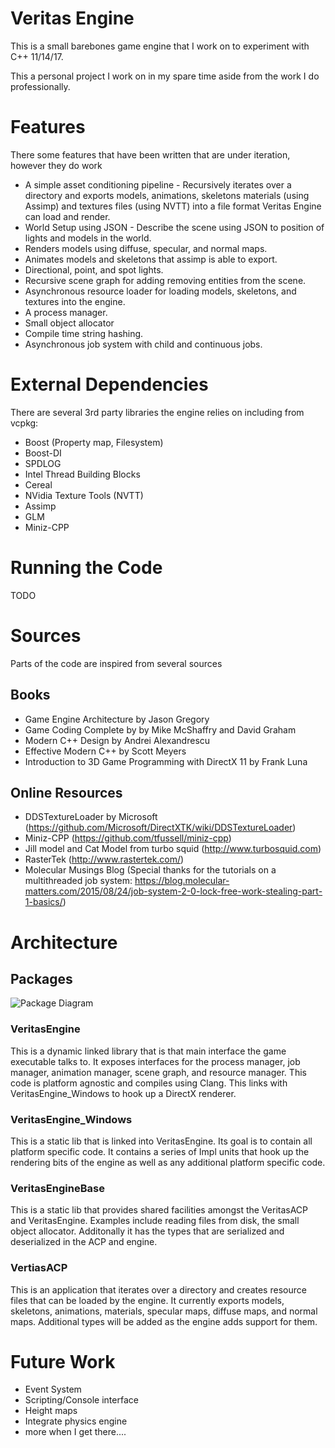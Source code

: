 
# Veritas Engine
This is a small barebones game engine that I work on to experiment with C++ 11/14/17. 

This a personal project I work on in my spare time aside from the work I do professionally.

# Features
There some features that have been written that are under iteration, however they do work

* A simple asset conditioning pipeline - Recursively iterates over a directory and exports models, animations, skeletons materials (using Assimp) and textures files (using NVTT) into a file format Veritas Engine can load and render.
* World Setup using JSON - Describe the scene using JSON to position of lights and models in the world.
* Renders models using diffuse, specular, and normal maps.
* Animates models and skeletons that assimp is able to export.
* Directional, point, and spot lights.
* Recursive scene graph for adding removing entities from the scene.
* Asynchronous resource loader for loading models, skeletons, and textures into the engine.
* A process manager.
* Small object allocator
* Compile time string hashing.
* Asynchronous job system with child and continuous jobs.

# External Dependencies

There are several 3rd party libraries the engine relies on including from vcpkg:

* Boost (Property map, Filesystem)
* Boost-DI
* SPDLOG
* Intel Thread Building Blocks
* Cereal
* NVidia Texture Tools (NVTT)
* Assimp
* GLM
* Miniz-CPP

# Running the Code

TODO

# Sources
Parts of the code are inspired from several sources

## Books

* Game Engine Architecture by Jason Gregory
* Game Coding Complete by by Mike McShaffry and David Graham
* Modern C++ Design by Andrei Alexandrescu
* Effective Modern C++ by Scott Meyers
* Introduction to 3D Game Programming with DirectX 11 by Frank Luna

## Online Resources

* DDSTextureLoader by Microsoft (https://github.com/Microsoft/DirectXTK/wiki/DDSTextureLoader)
* Miniz-CPP (https://github.com/tfussell/miniz-cpp)
* Jill model and Cat Model from turbo squid (http://www.turbosquid.com)
* RasterTek (http://www.rastertek.com/)
* Molecular Musings Blog (Special thanks for the tutorials on a multithreaded job system: https://blog.molecular-matters.com/2015/08/24/job-system-2-0-lock-free-work-stealing-part-1-basics/)

# Architecture

## Packages

![Package Diagram](http://i.imgur.com/hjZL1DR.png)

### VeritasEngine

This is a dynamic linked library that is that main interface the game executable talks to. It exposes interfaces for the process manager, job manager, animation manager, scene graph, and resource manager. This code is platform agnostic and compiles using Clang. This links with VeritasEngine_Windows to hook up a DirectX renderer. 

### VeritasEngine_Windows

This is a static lib that is linked into VeritasEngine. Its goal is to contain all platform specific code. It contains a series of Impl units that hook up the rendering bits of the engine as well as any additional platform specific code.

### VeritasEngineBase

This is a static lib that provides shared facilities amongst the VeritasACP and VeritasEngine. Examples include reading files from disk, the small object allocator. Additonally it has the types that are serialized and deserialized in the ACP and engine.

### VertiasACP

This is an application that iterates over a directory and creates resource files that can be loaded by the engine. It currently exports models, skeletons, animations, materials, specular maps, diffuse maps, and normal maps. Additional types will be added as the engine adds support for them.

# Future Work

* Event System
* Scripting/Console interface
* Height maps
* Integrate physics engine
* more when I get there....
